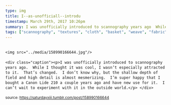 ```yaml
---
type: img
title: I--as-unofficiall--introdu
timestamp: March 29th, 2017 10:26pm
summary: I was unofficially introduced to scannography years ago  While I thought it was cool I wasn’t especially attracted to it  That’s changed  I don’t k
tags: ["scannography", "textures", "cloth", "basket", "weave", "fabric", "scanner", "photography"]
---
```


                
                
                
                                                                                        <img src="../media/158990166644.jpg"/>
                                                                                          <div class="caption"><p>I was unofficially introduced to scannography years ago.  While I thought it was cool, I wasn’t especially attracted to it.  That’s changed.  I don’t know why, but the shallow depth of field and high detail is almost mesmerizing.  I’m super happy that I bought a Canon Lide 210 a couple years ago and have new use for it.  I can’t wait to experiment with it in the outside world.</p> </div>
                                    
                
                
                
                
                                
<small>source: https://saturdayxiii.tumblr.com/post/158990166644</small>